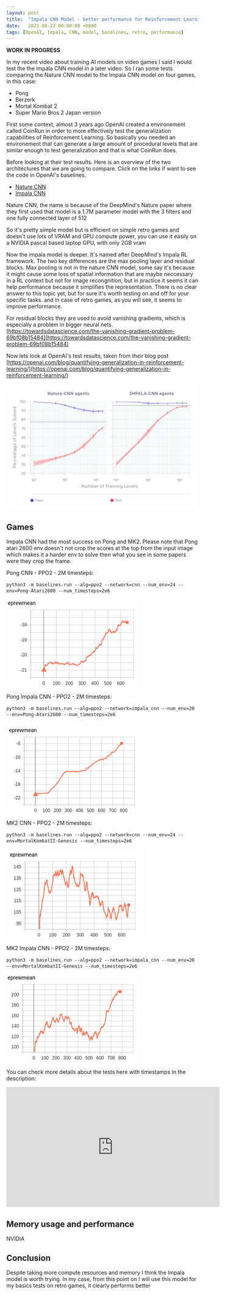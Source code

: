```yaml
---
layout: post
title:  "Impala CNN Model - better performance for Reinforcement Learning"
date:   2021-08-22 00:00:00 +0800
tags: [OpenAI, Impala, CNN, model, baselines, retro, performance]
---
```



**WORK IN PROGRESS**

In my recent video about training AI models on video games I said I would test the the impala CNN model in a later video.
So I ran some tests comparing the Nature CNN model to the Impala CNN model on four games, in this case:
*   Pong
*   Berzerk
*   Mortal Kombat 2
*   Super Mario Bros 2 Japan version

First some context, almost 3 years ago OpenAI created a environement called CoinRun in order to more effectively test
the generalization capabilities of Reinforcement Learning. So basically you needed an environement that can generate a large amount of procedural levels that are similar enough to test generalization and that is what CoinRun does.

Before looking at their test results. Here is an overview of the two architectures that we are going to compare. Click on the links if want to see the code in OpenAI's baselines.
*   [Nature CNN](https://github.com/openai/baselines/blob/master/baselines/common/models.py#L15)
*   [Impala CNN](https://github.com/openai/baselines/blob/master/baselines/common/models.py#L28)


Nature CNN, the name is because of the DeepMind's Nature paper where they first used that model
is a 1.7M parameter model with the 3 filters and one fully connected layer of 512

So it's pretty simple model but is efficient on simple retro games and doesn't use lots of VRAM and GPU compute power, you can use it easily on a NVIDIA pascal based laptop GPU, with only 2GB vram

Now the impala model is deeper. It's named after DeepMind's Impala RL framework.
The two key differences are the max pooling layer and residual blocks.
Max pooling is not in the nature CNN model, some say it's because  it might cause some loss of spatial information that are maybe neccessary in a RL context but not for image recongnition, but in practice it seems it can help performance because it simplifies the representation.
There is no clear answer to this topic yet, but for sure it's worth testing on and off for your specific tasks.
and in case of retro games, as you will see, it seems to improve performance.

For residual blocks they are used to avoid vanishing gradients, which is especially a problem in bigger neural nets.
[https://towardsdatascience.com/the-vanishing-gradient-problem-69bf08b15484](https://towardsdatascience.com/the-vanishing-gradient-problem-69bf08b15484)

Now lets look at OpenAI's test results, taken from their blog post
[https://openai.com/blog/quantifying-generalization-in-reinforcement-learning/](https://openai.com/blog/quantifying-generalization-in-reinforcement-learning/)

![impala_vs_nature_cnn.png](/assets/models/impala_vs_nature_cnn.png)

## Games
Impala CNN had the most success on Pong and MK2.
Please note that Pong atari 2600 env doesn't not crop the scores at the top from the input image which makes it a harder env to solve then
what you see in some papers were they crop the frame.




Pong CNN - PPO2 - 2M timesteps:
```
python3 -m baselines.run --alg=ppo2 --network=cnn --num_env=24 --env=Pong-Atari2600 --num_timesteps=2e6
```

![pong_cnn.png](/assets/models/pong_cnn.png)

Pong Impala CNN - PPO2 - 2M timesteps:
```
python3 -m baselines.run --alg=ppo2 --network=impala_cnn --num_env=20 --env=Pong-Atari2600 --num_timesteps=2e6
```

![pong-icnn.png](/assets/models/pong-icnn.png)

MK2 CNN - PPO2 - 2M timesteps:
```
python3 -m baselines.run --alg=ppo2 --network=cnn --num_env=24 --env=MortalKombatII-Genesis --num_timesteps=2e6
```

![mk2-cnn.png](/assets/models/mk2-cnn.png)

MK2 Impala CNN - PPO2 - 2M timesteps:
```
python3 -m baselines.run --alg=ppo2 --network=impala_cnn --num_env=20 --env=MortalKombatII-Genesis --num_timesteps=2e6
```

![mk2-icnn.png](/assets/models/mk2-icnn.png)

You can check more details about the tests here with timestamps in the description:
<iframe width="560" height="315" src="https://www.youtube.com/embed/CKU--GT5IUQ" title="YouTube video player" frameborder="0" allow="accelerometer; autoplay; clipboard-write; encrypted-media; gyroscope; picture-in-picture" allowfullscreen></iframe>

## Memory usage and  performance
NVIDIA 

## Conclusion
Despite taking more compute resources and memory I think the Impala model is worth trying. In my case, from this point on I will
use this model for my basics tests on retro games, it clearly performs better



